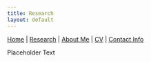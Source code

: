 ```yaml
---
title: Research
layout: default
---
```


[Home](https://markstukel.github.io)  |  [Research](research.html)  |  [About Me](about-me.html)  |  [CV](cv.html)  |  [Contact Info](contact-info.html)

Placeholder Text
